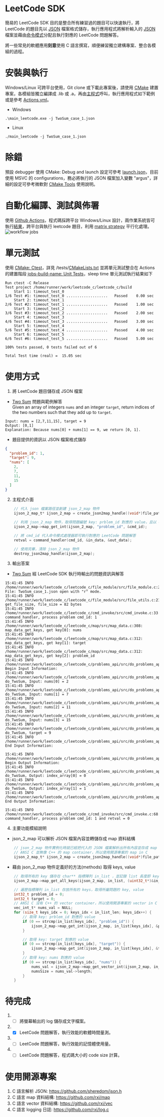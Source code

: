 # LeetCode SDK
  簡易的 LeetCode SDK 目的是整合所有練習過的題目可以快速執行，將 LeetCode 的題目先以 [JSON](https://www.json.org/json-en.html) 檔案格式儲存，執行應用程式將解析輸入的 [JSON](https://www.json.org/json-en.html) 檔案並藉由[命令模式](https://en.wikipedia.org/wiki/Command_pattern)分配且執行對應的 LeetCode 問題解答。

  將一些常見的軟體應用**刻意**使用 C 語言撰寫，順便練習獨立建構專案、整合各模組的過程。

# 安裝與執行
Windows/Linux 可跨平台使用，Git clone 或下載此專案後，請使用 [CMake](https://cmake.org/) 建置專案，各模組皆獨立編譯成 .lib 或 .a，再由[主程式](https://github.com/phycore/leetcode_c/blob/main/main/src/main.c)呼叫，執行應用程式如下範例或是參考 [Actions.yml](https://github.com/phycore/leetcode_c/blob/main/.github/workflows/Actions.yml)。
- Windows
```
.\main_leetcode.exe -j TwoSum_case_1.json
```

- Linux
```
./main_leetcode -j TwoSum_case_1.json
```

# 除錯
預設 debugger 使用 CMake: Debug and launch 設定可參考 [launch.json](https://github.com/phycore/leetcode_c/blob/main/.vscode/launch.json)，目前使用 MSVC 的 configurations，務必將執行的 JSON 檔案加入變數 "argus"，詳細的設定可參考微軟對 [CMake Tools](https://github.com/microsoft/vscode-cmake-tools/blob/main/docs/debug-launch.md) 使用說明。

# 自動化編譯、測試與佈署
使用 [Github Actions](https://docs.github.com/en/actions)，程式碼採跨平台 Windows/Linux 設計，兩作業系統皆可執行[結果](https://github.com/phycore/leetcode_c/actions)，跨平台與執行 leetcode 題目，利用 [matrix strategy](https://docs.github.com/en/actions/writing-workflows/choosing-what-your-workflow-does/running-variations-of-jobs-in-a-workflow) 平行化處理。
![workflow jobs](Actions.png)

# 單元測試
使用 [CMake: Ctest](https://cmake.org/cmake/help/book/mastering-cmake/chapter/Testing%20With%20CMake%20and%20CTest.html)，詳見 /tests/[CMakeLists.txt](https://github.com/phycore/leetcode_c/blob/main/tests/CMakeLists.txt) 並將單元測試整合在 Actions 的建置階段 [jobs-build-name: Unit Tests](https://github.com/phycore/leetcode_c/blob/main/.github/workflows/Actions.yml)，sleep time 單元測試執行結果如下
```
Run ctest -C Release
Test project /home/runner/work/leetcode_c/leetcode_c/build
    Start 1: timeout_test_0
1/6 Test #1: timeout_test_0 ...................   Passed    0.00 sec
    Start 2: timeout_test_1
2/6 Test #2: timeout_test_1 ...................   Passed    1.00 sec
    Start 3: timeout_test_2
3/6 Test #3: timeout_test_2 ...................   Passed    2.00 sec
    Start 4: timeout_test_3
4/6 Test #4: timeout_test_3 ...................   Passed    3.00 sec
    Start 5: timeout_test_4
5/6 Test #5: timeout_test_4 ...................   Passed    4.00 sec
    Start 6: timeout_test_5
6/6 Test #6: timeout_test_5 ...................   Passed    5.00 sec

100% tests passed, 0 tests failed out of 6

Total Test time (real) =  15.05 sec
```

# 使用方式
1. 將 LeetCode 題目儲存成 JSON 檔案
  - [Two Sum](https://leetcode.com/problems/two-sum/) 問題與範例解答<br>
  Given an array of integers `nums` and an integer `target`, return indices of the two numbers such that they add up to `target`.<br>
  ```
  Input: nums = [2,7,11,15], target = 9
  Output: [0,1]
  Explanation: Because nums[0] + nums[1] == 9, we return [0, 1].
  ```
  - 題目提供的資訊以 JSON 檔案格式儲存
```json
{
  "problem_id": 1,
  "target": 9,
  "nums": [
    2,
    7,
    11,
    15
  ]
}
```

2. 主程式介面
```C
    // 代入 json 檔案路徑並創建 json_2_map 物件
    ijson_2_map_t* ijson_2_map = create_json2map_handle((void*)file_path, J2MAP_CREATE_MODE_FILE_PATH);

    // 利用 json_2_map 物件，取得問題編號 key: prblem_id 對應的 value，且以 cmd_id 整數變數儲存。
    ijson_2_map->map_get_int(ijson_2_map, "problem_id", &cmd_id);

    // 將 cmd_id 代入命令模式處理器即可執行對應的 LeetCode 問題解答
    retval = command_handler(cmd_id, &in_data, &out_data);

    // 使用完畢，清除 json_2_map 物件
    destroy_json2map_handle(ijson_2_map);
```

3. 輸出答案
  - [Two Sum](https://leetcode.com/problems/two-sum/) 經 LeetCode SDK 執行時輸出的問題資訊與解答
```shell
15:41:45 INFO  /home/runner/work/leetcode_c/leetcode_c/file_module/src/file_module.c:214: File: TwoSum_case_1.json open with "r" mode.
15:41:45 INFO  /home/runner/work/leetcode_c/leetcode_c/file_module/src/file_utils.c:21: get_file_size, file_size = 82 bytes
15:41:45 INFO  /home/runner/work/leetcode_c/leetcode_c/cmd_invoke/src/cmd_invoke.c:33: command_handler, process problem cmd_id: 1
15:41:45 INFO  /home/runner/work/leetcode_c/leetcode_c/map/src/map_data.c:308: map_data_get_keys, get key[0]: nums
15:41:45 INFO  /home/runner/work/leetcode_c/leetcode_c/map/src/map_data.c:312: map_data_get_keys, get key[1]: target
15:41:45 INFO  /home/runner/work/leetcode_c/leetcode_c/map/src/map_data.c:312: map_data_get_keys, get key[2]: problem_id
15:41:45 INFO  /home/runner/work/leetcode_c/leetcode_c/problems_api/src/do_problems_api.c:54: Begin Input Information:
15:41:45 INFO  /home/runner/work/leetcode_c/leetcode_c/problems_api/src/do_problems_api.c:56: do_TwoSum, Input: nums[0] = 2
15:41:45 INFO  /home/runner/work/leetcode_c/leetcode_c/problems_api/src/do_problems_api.c:56: do_TwoSum, Input: nums[1] = 7
15:41:45 INFO  /home/runner/work/leetcode_c/leetcode_c/problems_api/src/do_problems_api.c:56: do_TwoSum, Input: nums[2] = 11
15:41:45 INFO  /home/runner/work/leetcode_c/leetcode_c/problems_api/src/do_problems_api.c:56: do_TwoSum, Input: nums[3] = 15
15:41:45 INFO  /home/runner/work/leetcode_c/leetcode_c/problems_api/src/do_problems_api.c:58: do_TwoSum, target = 9
15:41:45 INFO  /home/runner/work/leetcode_c/leetcode_c/problems_api/src/do_problems_api.c:59: End Input Information:

15:41:45 INFO  /home/runner/work/leetcode_c/leetcode_c/problems_api/src/do_problems_api.c:61: Begin Output Information:
15:41:45 INFO  /home/runner/work/leetcode_c/leetcode_c/problems_api/src/do_problems_api.c:64: do_TwoSum, Output: index_array[0] = 0
15:41:45 INFO  /home/runner/work/leetcode_c/leetcode_c/problems_api/src/do_problems_api.c:64: do_TwoSum, Output: index_array[1] = 1
15:41:45 INFO  /home/runner/work/leetcode_c/leetcode_c/problems_api/src/do_problems_api.c:66: End Output Information:

15:41:45 INFO  /home/runner/work/leetcode_c/leetcode_c/cmd_invoke/src/cmd_invoke.c:68: command_handler, process problem cmd_id: 1 and retval = 0
```

4. 主要功能模組說明
  - json_2_map 可以解析 JSON 檔案內容並轉儲存成 map 資料結構
```C
    // json_2_map 物件實例化時就已經把代入的 JSON 檔案解析出所有內容並存成 map
    // ANSI C 並無像 C++ 的 map container，所以使用開源專案的 map in C
    ijson_2_map_t* ijson_2_map = create_json2map_handle((void*)file_path, J2MAP_CREATE_MODE_FILE_PATH);
```
  - 藉由 json_2_map 物件定義好的方法(methods) 取得 keys, value
```C
    // 取得所有的 key 儲存在 char** 指標陣列 in_list ，並記錄 list 長度即 key 的總數目於 in_list_len 變數中
    ijson_2_map->map_get_all_keys(ijson_2_map, in_list, (uint32_t*)&in_list_len);

    // 遍歷指標陣列 in_list 存放所有的 keys，取得所屬問題的 key, value
    int32_t problem_id = 0;
    int32_t target = 0;
    // ANSI C 沒有 C++ 的 vector container，所以使用開源專案的 vector in C
    vec_int_t* nums_val = NULL;
    for (size_t keys_idx = 0; keys_idx < in_list_len; keys_idx++) {
        // 取得 key: prblem_id 對應的 value
        if (0 == strcmp(in_list[keys_idx], "problem_id")) {
            ijson_2_map->map_get_int(ijson_2_map, in_list[keys_idx], &problem_id);
        }

        // 取得 key: target 對應的 value
        if (0 == strcmp(in_list[keys_idx], "target")) {
            ijson_2_map->map_get_int(ijson_2_map, in_list[keys_idx], &target);
        }
        // 取得 key: nums 對應的 value
        if (0 == strcmp(in_list[keys_idx], "nums")) {
            nums_val = ijson_2_map->map_get_vector_int(ijson_2_map, in_list[keys_idx]);
            numsSize = nums_val->length;
        }
    }
```

# 待完成
1. -[ ] 將螢幕輸出的 log 儲存成文字檔案。
1. -[x] LeetCode 問題解答，執行效能的軟體時間量測。
1. -[ ] LeetCode 問題解答，執行效能的記憶體使用量。
1. -[ ] LeetCode 問題解答，程式碼大小的 code size 計算。

# 使用開源專案
1. C 語言解析 JSON: https://github.com/sheredom/json.h
1. C 語言 map 資料結構: https://github.com/rxi/map
1. C 語言 vector 資料結構: https://github.com/rxi/vec
1. C 語言 logging 日誌: https://github.com/rxi/log.c